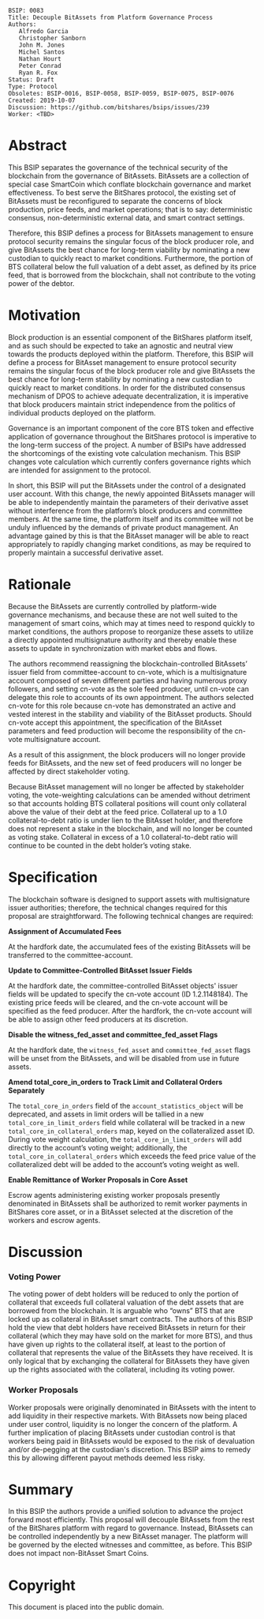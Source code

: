 ```
BSIP: 0083
Title: Decouple BitAssets from Platform Governance Process
Authors:    
   Alfredo Garcia
   Christopher Sanborn
   John M. Jones
   Michel Santos
   Nathan Hourt
   Peter Conrad
   Ryan R. Fox
Status: Draft
Type: Protocol
Obsoletes: BSIP-0016, BSIP-0058, BSIP-0059, BSIP-0075, BSIP-0076
Created: 2019-10-07
Discussion: https://github.com/bitshares/bsips/issues/239
Worker: <TBD>
```

# Abstract
This BSIP separates the governance of the technical security of the blockchain from the governance of BitAssets.  BitAssets are a collection of special case SmartCoin which conflate blockchain governance and market effectiveness. To best serve the BitShares protocol, the existing set of BitAssets must be reconfigured to separate the concerns of block production, price feeds, and market operations; that is to say: deterministic consensus, non-deterministic external data, and smart contract settings.

Therefore, this BSIP defines a process for BitAssets management to ensure protocol security remains the singular focus of the block producer role, and give BitAssets the best chance for long-term viability by nominating a new custodian to quickly react to market conditions.  Furthermore, the portion of BTS collateral below the full valuation of a debt asset, as defined by its price feed, that is borrowed from the blockchain, shall not contribute to the voting power of the debtor.

# Motivation
Block production is an essential component of the BitShares platform itself, and as such should be expected to take an agnostic and neutral view towards the products deployed within the platform. Therefore, this BSIP will define a process for BitAsset management to ensure protocol security remains the singular focus of the block producer role and give BitAssets the best chance for long-term stability by nominating a new custodian to quickly react to market conditions. In order for the distributed consensus mechanism of DPOS to achieve adequate decentralization, it is imperative that block producers maintain strict independence from the politics of individual products deployed on the platform. 

Governance is an important component of the core BTS token and effective application of governance throughout the BitShares protocol is imperative to the long-term success of the project.  A number of BSIPs have addressed the shortcomings of the existing vote calculation mechanism. This BSIP changes vote calculation which currently confers governance rights which are intended for assignment to the protocol.

In short, this BSIP will put the BitAssets under the control of a designated user account. With this change, the newly appointed BitAssets manager will be able to independently maintain the parameters of their derivative asset without interference from the platform’s block producers and committee members. At the same time, the platform itself and its committee will not be unduly influenced by the demands of private product management. An advantage gained by this is that the BitAsset manager will be able to react appropriately to rapidly changing market conditions, as may be required to properly maintain a successful derivative asset.

# Rationale
Because the BitAssets are currently controlled by platform-wide governance mechanisms, and because these are not well suited to the management of smart coins, which may at times need to respond quickly to market conditions, the authors propose to reorganize these assets to utilize a directly appointed multisignature authority and thereby enable these assets to update in synchronization with market ebbs and flows.

The authors recommend reassigning the blockchain-controlled BitAssets’ issuer field from committee-account to cn-vote, which is a multisignature account composed of seven different parties and having numerous proxy followers, and setting cn-vote as the sole feed producer, until cn-vote can delegate this role to accounts of its own appointment. The authors selected cn-vote for this role because cn-vote has demonstrated an active and vested interest in the stability and viability of the BitAsset products. Should cn-vote accept this appointment, the specification of the BitAsset parameters and feed production will become the responsibility of the cn-vote multisignature account.

As a result of this assignment, the block producers will no longer provide feeds for BitAssets, and the new set of feed producers will no longer be affected by direct stakeholder voting.

Because BitAsset management will no longer be affected by stakeholder voting, the vote-weighting calculations can be amended without detriment so that accounts holding BTS collateral positions will count only collateral above the value of their debt at the feed price. Collateral up to a 1.0 collateral-to-debt ratio is under lien to the BitAsset holder, and therefore does not represent a stake in the blockchain, and will no longer be counted as voting stake. Collateral in excess of a 1.0 collateral-to-debt ratio will continue to be counted in the debt holder’s voting stake.

# Specification
The blockchain software is designed to support assets with multisignature issuer authorities; therefore, the technical changes required for this proposal are straightforward. The following technical changes are required:

**Assignment of Accumulated Fees**

At the hardfork date, the accumulated fees of the existing BitAssets will be transferred to the committee-account.

**Update to Committee-Controlled BitAsset Issuer Fields**

At the hardfork date, the committee-controlled BitAsset objects' issuer fields will be updated to specify the cn-vote account (ID 1.2.1148184). The existing price feeds will be cleared, and the cn-vote account will be specified as the feed producer. After the hardfork, the cn-vote account will be able to assign other feed producers at its discretion.

**Disable the witness_fed_asset and committee_fed_asset Flags**

At the hardfork date, the `witness_fed_asset` and `committee_fed_asset` flags will be unset from the BitAssets, and will be disabled from use in future assets.

**Amend total_core_in_orders to Track Limit and Collateral Orders Separately**

The `total_core_in_orders` field of the `account_statistics_object` will be deprecated, and assets in limit orders will be tallied in a new `total_core_in_limit_orders` field while collateral will be tracked in a new `total_core_in_collateral_orders` map, keyed on the collateralized asset ID. During vote weight calculation, the `total_core_in_limit_orders` will add directly to the account’s voting weight; additionally, the `total_core_in_collateral_orders` which exceeds the feed price value of the collateralized debt will be added to the account’s voting weight as well.

**Enable Remittance of Worker Proposals in Core Asset**

Escrow agents administering existing worker proposals presently denominated in BitAssets shall be authorized to remit worker payments in BitShares core asset, or in a BitAsset selected at the discretion of the workers and escrow agents.

# Discussion
### Voting Power
The voting power of debt holders will be reduced to only the portion of collateral that exceeds full collateral valuation of the debt assets that are borrowed from the blockchain. It is arguable who “owns” BTS that are locked up as collateral in BitAsset smart contracts. The authors of this BSIP hold the view that debt holders have received BitAssets in return for their collateral (which they may have sold on the market for more BTS), and thus have given up rights to the collateral itself, at least to the portion of collateral that represents the value of the BitAssets they have received. It is only logical that by exchanging the collateral for BitAssets they have given up the rights associated with the collateral, including its voting power.
### Worker Proposals
Worker proposals were originally denominated in BitAssets with the intent to add liquidity in their respective markets. With BitAssets now being placed under user control, liquidity is no longer the concern of the platform. A further implication of placing BitAssets under custodian control is that workers being paid in BitAssets would be exposed to the risk of devaluation and/or de-pegging at the custodian's discretion. This BSIP aims to remedy this by allowing different payout methods deemed less risky.

# Summary
In this BSIP the authors provide a unified solution to advance the project forward most efficiently. This proposal will decouple BitAssets from the rest of the BitShares platform with regard to governance. Instead, BitAssets can be controlled independently by a new BitAsset manager. The platform will be governed by the elected witnesses and committee, as before. This BSIP does not impact non-BitAsset Smart Coins.

# Copyright
This document is placed into the public domain.
